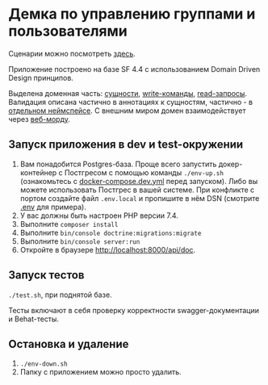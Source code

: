 # Демка по управлению группами и пользователями
Сценарии можно посмотреть [здесь](features/main.feature).

Приложение построено на базе SF 4.4 с использованием Domain Driven Design принципов.

Выделена доменная часть: [сущности](src/Domain/Entity), [write-команды](src/Domain/Command), [read-запросы](src/Domain/Query). Валидация описана частично в аннотациях к сущностям, частично - в [отдельном неймспейсе](src/Domain/Validation). С внешним миром домен взаимодействует через [веб-морду](src/EntryPoints/Http).

## Запуск приложения в dev и test-окружении
1. Вам понадобится Postgres-база. Проще всего запустить докер-контейнер с Постгресом с помощью команды `./env-up.sh` (ознакомьтесь с [docker-compose.dev.yml](docker-compose.dev.yml) перед запуском). Либо вы можете использовать Постгрес в вашей системе. При конфликте с портом создайте файл `.env.local` и пропишите в нём DSN (смотрите [.env](.env) для примера).
1. У вас должны быть настроен PHP версии 7.4.
1. Выполните `composer install`
1. Выполните `bin/console doctrine:migrations:migrate`
1. Выполните `bin/console server:run`
1. Откройте в браузере [http://localhost:8000/api/doc](http://localhost:8000/api/doc).

## Запуск тестов
`./test.sh`, при поднятой базе.

Тесты включают в себя проверку корректности swagger-документации и Behat-тесты.

## Остановка и удаление
1. `./env-down.sh`
1. Папку с приложением можно просто удалить.
